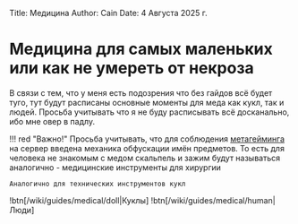 Title: Медицина
Author: Cain
Date: 4 Августа 2025 г.

# Медицина для самых маленьких или как не умереть от некроза
В связи с тем, что у меня есть подозрения что без гайдов всё будет туго, тут будут расписаны основные моменты для меда как кукл, так и людей.
Просьба учитывать что я не буду расписывать всё досканально, ибо мне овер в падлу.

!!! red "Важно!"
    Просьба учитывать, что для соблюдения [метагейминга](/wiki/docs/server_rules/termins#metagaming-mg) на сервер введена механика обфускации имён предметов. То есть для человека не знакомым с медом скальпель и зажим будут называться аналогично - медицинские инструменты для хирургии
    
    Аналогично для технических инструментов кукл

!btn[/wiki/guides/medical/doll|Куклы]
!btn[/wiki/guides/medical/human|Люди]